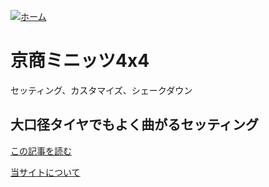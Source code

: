 [![ホーム](/blog/logo.002.png "Kobe Crawlers")](/blog)# 京商ミニッツ4x4セッティング、カスタマイズ、シェークダウン## 大口径タイヤでもよく曲がるセッティング[この記事を読む](/blog/steering_settings)[当サイトについて](/blog/about)